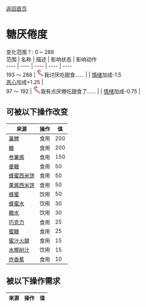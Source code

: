 [返回首页](index.md)  
# 糖<nobr>厌倦度</nobr>  
变化范围？: 0 ~ 288  
范围  |  名称  |  描述  |  影响状态  |  影响动作  
----  |  ----  |  ----  |  ----  |  ----  
193 ～ 288  |  <img decoding="async" src="Sprite/SaturationSugar.png" style="width:20px;">我讨厌吃甜食……  |    |  [情绪](Morale.md)加成-1.5<br>[恶心](Nausea.md)加成+1.25  |    
97 ～ 192  |  <img decoding="async" src="Sprite/SaturationSugar.png" style="width:20px;">我有点厌倦吃甜食了……  |    |  [情绪](Morale.md)加成-0.75  |    
## 可被以下操作改变  
来源  |  操作  |  值  
----  |  ----  |  ----  
[巢脾](BeeHoneycomb.md)  |  食用  |  200  
[糖](Sugar.md)  |  食用  |  200  
[参薯酱](YamJam.md)  |  食用  |  150  
[姜糖](CandiedGinger.md)  |  食用  |  50  
[蜂蜜西米饼](SagoFlatbreadHoney.md)  |  食用  |  50  
[果酱西米饼](SagoFlatbreadJam.md)  |  食用  |  50  
[蜂蜜](LQ_Honey.md)  |  饮用  |  50  
[蜂蜜水](LQ_HoneyWater.md)  |  饮用  |  30  
[糖水](LQ_SugarWater.md)  |  饮用  |  30  
[巧克力](Chocolate.md)  |  食用  |  25  
[蜜糖](HoneyCandy.md)  |  食用  |  25  
[蜜汁火腿](HoneyGlazedPork.md)  |  食用  |  15  
[水椰树汁](LQ_Sap.md)  |  饮用  |  15  
[炸香蕉](FriedBanana.md)  |  食用  |  10  
## 被以下操作需求  
来源  |  操作  |  值  
----  |  ----  |  ----  
